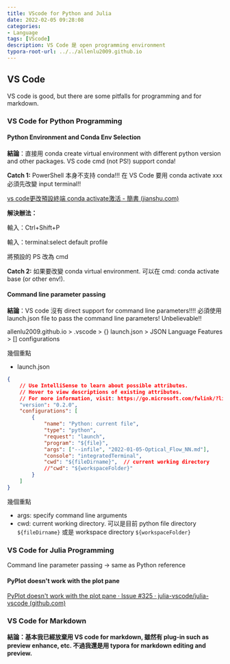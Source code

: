 ```yaml
---
title: VScode for Python and Julia
date: 2022-02-05 09:28:08
categories: 
- Language
tags: [VScode]
description: VS Code 是 open programming environment
typora-root-url: ../../allenlu2009.github.io
---
```




## VS Code

VS code is good, but there are some pitfalls for programming and for markdown.



### VS Code for Python Programming





#### Python Environment and Conda Env Selection

**結論**：直接用 conda create virtual environment with different python version and other packages.   VS code cmd (not PS!) support conda!  

**Catch 1:**  PowerShell 本身不支持 conda!!!   在 VS Code 要用 conda activate xxx 必須先改變 input terminal!!

[vs code更改預設終端 conda activate激活 - 簡書 (jianshu.com)](https://www.jianshu.com/p/a89001470be0)

**解決辦法：**

輸入：Ctrl+Shift+P

輸入：terminal:select default profile

將預設的 PS 改為 cmd

**Catch 2:**  如果要改變 conda virtual environment.  可以在 cmd:  conda activate base (or other env!).



#### Command line parameter passing 

**結論**：VS code 沒有 direct support for command line parameters!!!!  必須使用 launch.json file to pass the command line parameters! Unbelievable!!  

allenlu2009.github.io > .vscode > {} launch.json > JSON Language Features > [] configurations

幾個重點

* launch.json

```json
{
    // Use IntelliSense to learn about possible attributes.
    // Hover to view descriptions of existing attributes.
    // For more information, visit: https://go.microsoft.com/fwlink/?linkid=830387
    "version": "0.2.0",
    "configurations": [
        {
            "name": "Python: current file",
            "type": "python",
            "request": "launch",
            "program": "${file}",
            "args": ["--infile", "2022-01-05-Optical_Flow_NN.md"],
            "console": "integratedTerminal",
            "cwd": "${fileDirname}",  // current working directory
            //"cwd": "${workspaceFolder}"
        }
    ]
}
```



幾個重點

* args: specify command line arguments
* cwd:  current working directory.   可以是目前 python file directory `${fileDirname}` 或是 workspace directory `${workspaceFolder}`





### VS Code for Julia Programming

Command line parameter passing  -> same as Python reference



#### PyPlot doesn't work with the plot pane 

[PyPlot doesn't work with the plot pane · Issue #325 · julia-vscode/julia-vscode (github.com)](https://github.com/julia-vscode/julia-vscode/issues/325)







### VS Code for Markdown

**結論：基本我已經放棄用 VS code for markdown, 雖然有 plug-in such as preview enhance, etc.  不過我還是用 typora for markdown editing and preview.**
